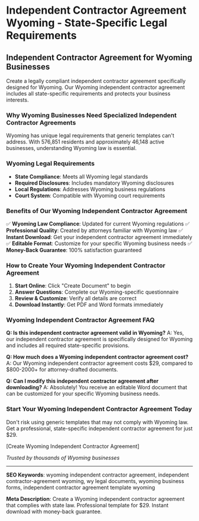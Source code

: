 # Independent Contractor Agreement Wyoming - State-Specific Legal Requirements

## Independent Contractor Agreement for Wyoming Businesses

Create a legally compliant independent contractor agreement specifically designed for Wyoming. Our Wyoming independent contractor agreement includes all state-specific requirements and protects your business interests.

### Why Wyoming Businesses Need Specialized Independent Contractor Agreements

Wyoming has unique legal requirements that generic templates can't address. With 576,851 residents and approximately 46,148 active businesses, understanding Wyoming law is essential.

### Wyoming Legal Requirements

- **State Compliance**: Meets all Wyoming legal standards
- **Required Disclosures**: Includes mandatory Wyoming disclosures
- **Local Regulations**: Addresses Wyoming business regulations
- **Court System**: Compatible with Wyoming court requirements

### Benefits of Our Wyoming Independent Contractor Agreement

✅ **Wyoming Law Compliance**: Updated for current Wyoming regulations
✅ **Professional Quality**: Created by attorneys familiar with Wyoming law
✅ **Instant Download**: Get your independent contractor agreement immediately
✅ **Editable Format**: Customize for your specific Wyoming business needs
✅ **Money-Back Guarantee**: 100% satisfaction guaranteed

### How to Create Your Wyoming Independent Contractor Agreement

1. **Start Online**: Click "Create Document" to begin
2. **Answer Questions**: Complete our Wyoming-specific questionnaire
3. **Review & Customize**: Verify all details are correct
4. **Download Instantly**: Get PDF and Word formats immediately

### Wyoming Independent Contractor Agreement FAQ

**Q: Is this independent contractor agreement valid in Wyoming?**
A: Yes, our independent contractor agreement is specifically designed for Wyoming and includes all required state-specific provisions.

**Q: How much does a Wyoming independent contractor agreement cost?**
A: Our Wyoming independent contractor agreement costs $29, compared to $800-2000+ for attorney-drafted documents.

**Q: Can I modify this independent contractor agreement after downloading?**
A: Absolutely! You receive an editable Word document that can be customized for your specific Wyoming business needs.

### Start Your Wyoming Independent Contractor Agreement Today

Don't risk using generic templates that may not comply with Wyoming law. Get a professional, state-specific independent contractor agreement for just $29.

[Create Wyoming Independent Contractor Agreement]

_Trusted by thousands of Wyoming businesses_

---

**SEO Keywords**: wyoming independent contractor agreement, independent contractor-agreement wyoming, wy legal documents, wyoming business forms, independent contractor agreement template wyoming

**Meta Description**: Create a Wyoming independent contractor agreement that complies with state law. Professional template for $29. Instant download with money-back guarantee.
